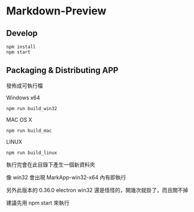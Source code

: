 # Markdown-Preview


## Develop
```
npm install
npm start
```

## Packaging & Distributing APP

發佈成可執行檔

Windows  x64
```
npm run build_win32
```


MAC OS X
```
npm run build_mac
```

LINUX
```
npm run build_linux
```

執行完會在此目錄下產生一個新資料夾

像 win32 會出現 MarkApp-win32-x64 內有即執行

另外此版本的 0.36.0 electron win32 還是怪怪的，開幾次就掛了，而且關不掉

建議先用 npm start 來執行
